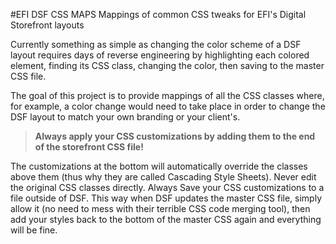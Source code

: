 #EFI DSF CSS MAPS
Mappings of common CSS tweaks for EFI's Digital Storefront layouts

Currently something as simple as changing the color scheme of a DSF layout requires days of reverse engineering by highlighting each colored element, finding its CSS class, changing the color, then saving to the master CSS file.

The goal of this project is to provide mappings of all the CSS classes where, for example, a color change would need to take place in order to change the DSF layout to match your own branding or your client's.


>**Always apply your CSS customizations by adding them to the end of the storefront CSS file!**


The customizations at the bottom will automatically override the classes above them (thus why they are called Cascading Style Sheets). Never edit the original CSS classes directly. Always Save your CSS customizations to a file outside of DSF. This way when DSF updates the master CSS file, simply allow it (no need to mess with their terrible CSS code merging tool), then add your styles back to the bottom of the master CSS again and everything will be fine.
